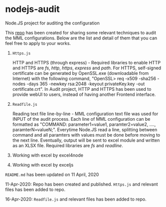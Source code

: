 # nodejs-audit
Node.JS project for auditing the configuration

This [repo](https://github.com/michaelmong/nodejs-audit "nodejs-audit") has been created for sharing some relevant techniques to audit the MML configurations. Below are the list and detail of them that you can feel free to apply to your works.

  1. ``Https.js``
  
      HTTP and HTTPS (through express) - Required libraries to enable HTTP and HTTPS are _fs_, _http_, _https_, _express_ and _path_. For HTTPS, self-signed certificate can be generated by OpenSSL.exe (downloadable from Internet) with the following command, "OpenSSL> req -x509 -sha256 -nodes -days 365 -newkey rsa:2048 -keyout privateKey.key -out certificate.crt". In Audit project, HTTP and HTTPS has been used to provide webUI to users, instead of having another Frontend interface.
  2. ``Readfile.js``

      Reading text file line-by-line - MML configuration text file was used for INPUT of the audit process. Each line of MML configuration can be formatted as "COMMAND: parameter1=value1, paramter2=value2, ...., paramterN=valueN;". Everytime Node.JS read a line, splitting between command and all paramters with values must be done before moving to the next line. Eventually, output will be sent to excel module and written as an XLSX file. Required libraries are _fs_ and _readline_.
  3. Working with excel by excel4node
  4. Working with excel by exceljs
  


``README.md`` has been updated on 11 April, 2020

11-Apr-2020: Repo has been created and published. ``Https.js`` and relevant files has been added to repo.

16-Apr-2020: ``Readfile.js`` and relevant files has been added to repo.